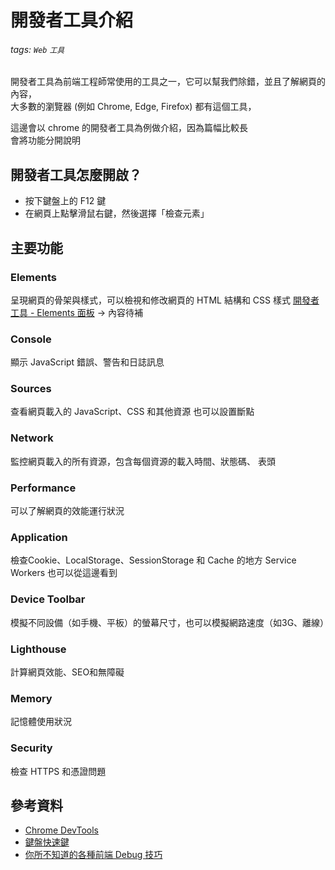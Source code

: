 # 開發者工具介紹
###### tags: `Web` `工具`

開發者工具為前端工程師常使用的工具之一，它可以幫我們除錯，並且了解網頁的內容，  
大多數的瀏覽器 (例如 Chrome, Edge, Firefox) 都有這個工具，  

這邊會以 chrome 的開發者工具為例做介紹，因為篇幅比較長  
會將功能分開說明

## 開發者工具怎麼開啟？
- 按下鍵盤上的 F12 鍵
- 在網頁上點擊滑鼠右鍵，然後選擇「檢查元素」

## 主要功能
### Elements
呈現網頁的骨架與樣式，可以檢視和修改網頁的 HTML 結構和 CSS 樣式
[開發者工具 - Elements 面板](/bidV5lMKSuSVQ7_FC8lcdw) → 內容待補

### Console
顯示 JavaScript 錯誤、警告和日誌訊息

### Sources
查看網頁載入的 JavaScript、CSS 和其他資源
也可以設置斷點

### Network
監控網頁載入的所有資源，包含每個資源的載入時間、狀態碼、 表頭

### Performance
可以了解網頁的效能運行狀況

### Application
檢查Cookie、LocalStorage、SessionStorage 和 Cache 的地方
Service Workers 也可以從這邊看到

### Device Toolbar
模擬不同設備（如手機、平板）的螢幕尺寸，也可以模擬網路速度（如3G、離線）

### Lighthouse
計算網頁效能、SEO和無障礙

### Memory
記憶體使用狀況

### Security
檢查 HTTPS 和憑證問題


## 參考資料
- [Chrome DevTools](https://developer.chrome.com/docs/devtools?hl=zh-tw)
- [鍵盤快速鍵](https://developer.chrome.com/docs/devtools/shortcuts?hl=zh-tw#memory)
- [你所不知道的各種前端 Debug 技巧](https://ithelp.ithome.com.tw/users/20129636/ironman/3382)